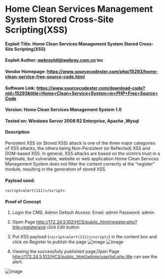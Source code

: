 # Home Clean Services Management System Stored Cross-Site Scripting(XSS)

   
#### Exploit Title: Home Clean Services Management System Stored Cross-Site Scripting(XSS)
#### Exploit Author: webraybtl@webray.com.cn inc
#### Vendor Homepage: https://www.sourcecodester.com/php/15293/home-clean-service-free-source-code.html
#### Software Link: https://www.sourcecodester.com/download-code?nid=15293&title=Home+Clean+Service+System+in+PHP+Free+Source+Code
#### Version: Home Clean Services Management System 1.0
#### Tested on: Windows Server 2008 R2 Enterprise, Apache ,Mysql

#### Description
Persistent XSS (or Stored XSS) attack is one of the three major categories of XSS attacks, the others being Non-Persistent (or Reflected) XSS and DOM-based XSS. In general, XSS attacks are based on the victim’s trust in a legitimate, but vulnerable, website or web application.Home Clean Services Management System does not filter the content correctly at the "register" module, resulting in the generation of stored XSS.

#### Payload used:
`<script>alert(111)</script>`

#### Proof of Concept

1. Login the CMS. 
Admin Default Access:
Email: admin
Password: admin

1. Open Page http://172.24.5.102/HCS/public_html/register.php?link=registerand click Edit button

2. Put XSS payload  (`<script>alert(111)</script>`) in the content box and click on Register to publish the page
![image](https://user-images.githubusercontent.com/60683449/169929450-c9d5a51a-74d7-482f-b285-997fa10e1e70.png)
![image](https://user-images.githubusercontent.com/60683449/169929468-0674b395-3a29-4f6c-ae25-de2fe7091508.png)


   

4. Viewing the successfully published page,Open Page http://172.24.5.102/HCS/public_html/admin/userlist.php,We can see the alert.

![image](https://user-images.githubusercontent.com/60683449/169929484-386e7e6e-954c-4de2-9c42-569da21260e3.png)
